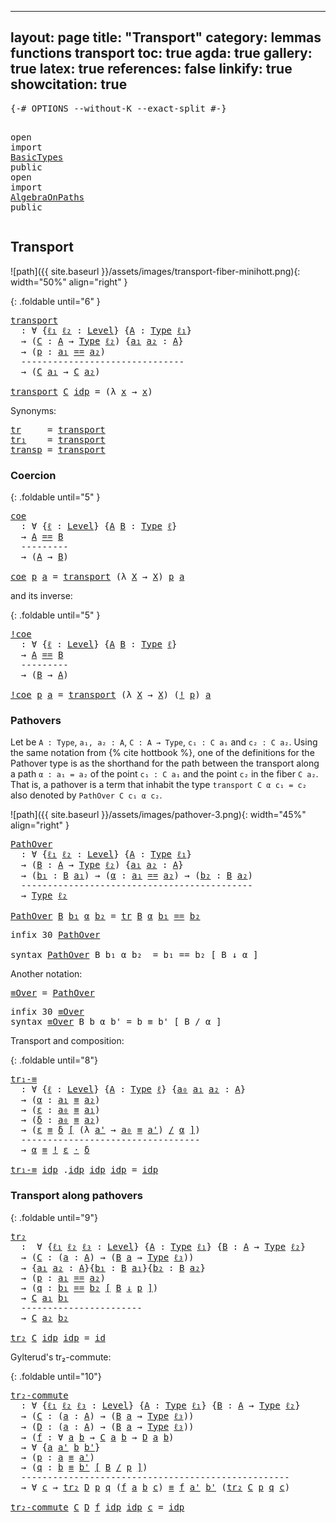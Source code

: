 
---
layout: page
title: "Transport"
category: lemmas functions transport
toc: true
agda: true
gallery: true
latex: true
references: false
linkify: true
showcitation: true
---

<div class="hide" >
<pre class="Agda">
<a id="211" class="Symbol">{-#</a> <a id="215" class="Keyword">OPTIONS</a> <a id="223" class="Pragma">--without-K</a> <a id="235" class="Pragma">--exact-split</a> <a id="249" class="Symbol">#-}</a>

<a id="254" class="Keyword">open</a> <a id="259" class="Keyword">import</a> <a id="266" href="BasicTypes.html" class="Module">BasicTypes</a> <a id="277" class="Keyword">public</a>
<a id="284" class="Keyword">open</a> <a id="289" class="Keyword">import</a> <a id="296" href="AlgebraOnPaths.html" class="Module">AlgebraOnPaths</a> <a id="311" class="Keyword">public</a>
</pre>
</div>

## Transport

![path]({{ site.baseurl }}/assets/images/transport-fiber-minihott.png){: width="50%" align="right" }

{: .foldable until="6" }
<pre class="Agda">
<a id="transport"></a><a id="491" href="Transport.html#491" class="Function">transport</a>
  <a id="503" class="Symbol">:</a> <a id="505" class="Symbol">∀</a> <a id="507" class="Symbol">{</a><a id="508" href="Transport.html#508" class="Bound">ℓ₁</a> <a id="511" href="Transport.html#511" class="Bound">ℓ₂</a> <a id="514" class="Symbol">:</a> <a id="516" href="Agda.Primitive.html#408" class="Postulate">Level</a><a id="521" class="Symbol">}</a> <a id="523" class="Symbol">{</a><a id="524" href="Transport.html#524" class="Bound">A</a> <a id="526" class="Symbol">:</a> <a id="528" href="Intro.html#3636" class="Function">Type</a> <a id="533" href="Transport.html#508" class="Bound">ℓ₁</a><a id="535" class="Symbol">}</a>
  <a id="539" class="Symbol">→</a> <a id="541" class="Symbol">(</a><a id="542" href="Transport.html#542" class="Bound">C</a> <a id="544" class="Symbol">:</a> <a id="546" href="Transport.html#524" class="Bound">A</a> <a id="548" class="Symbol">→</a> <a id="550" href="Intro.html#3636" class="Function">Type</a> <a id="555" href="Transport.html#511" class="Bound">ℓ₂</a><a id="557" class="Symbol">)</a> <a id="559" class="Symbol">{</a><a id="560" href="Transport.html#560" class="Bound">a₁</a> <a id="563" href="Transport.html#563" class="Bound">a₂</a> <a id="566" class="Symbol">:</a> <a id="568" href="Transport.html#524" class="Bound">A</a><a id="569" class="Symbol">}</a>
  <a id="573" class="Symbol">→</a> <a id="575" class="Symbol">(</a><a id="576" href="Transport.html#576" class="Bound">p</a> <a id="578" class="Symbol">:</a> <a id="580" href="Transport.html#560" class="Bound">a₁</a> <a id="583" href="BasicTypes.html#6429" class="Datatype Operator">==</a> <a id="586" href="Transport.html#563" class="Bound">a₂</a><a id="588" class="Symbol">)</a>
  <a id="592" class="Comment">-------------------------------</a>
  <a id="626" class="Symbol">→</a> <a id="628" class="Symbol">(</a><a id="629" href="Transport.html#542" class="Bound">C</a> <a id="631" href="Transport.html#560" class="Bound">a₁</a> <a id="634" class="Symbol">→</a> <a id="636" href="Transport.html#542" class="Bound">C</a> <a id="638" href="Transport.html#563" class="Bound">a₂</a><a id="640" class="Symbol">)</a>

<a id="643" href="Transport.html#491" class="Function">transport</a> <a id="653" href="Transport.html#653" class="Bound">C</a> <a id="655" href="BasicTypes.html#6493" class="InductiveConstructor">idp</a> <a id="659" class="Symbol">=</a> <a id="661" class="Symbol">(λ</a> <a id="664" href="Transport.html#664" class="Bound">x</a> <a id="666" class="Symbol">→</a> <a id="668" href="Transport.html#664" class="Bound">x</a><a id="669" class="Symbol">)</a>
</pre>

Synonyms:
<pre class="Agda">
<a id="tr"></a><a id="706" href="Transport.html#706" class="Function">tr</a>     <a id="713" class="Symbol">=</a> <a id="715" href="Transport.html#491" class="Function">transport</a>
<a id="tr₁"></a><a id="725" href="Transport.html#725" class="Function">tr₁</a>    <a id="732" class="Symbol">=</a> <a id="734" href="Transport.html#491" class="Function">transport</a>
<a id="transp"></a><a id="744" href="Transport.html#744" class="Function">transp</a> <a id="751" class="Symbol">=</a> <a id="753" href="Transport.html#491" class="Function">transport</a>
</pre>

### Coercion

{: .foldable until="5" }
<pre class="Agda">
<a id="coe"></a><a id="827" href="Transport.html#827" class="Function">coe</a>
  <a id="833" class="Symbol">:</a> <a id="835" class="Symbol">∀</a> <a id="837" class="Symbol">{</a><a id="838" href="Transport.html#838" class="Bound">ℓ</a> <a id="840" class="Symbol">:</a> <a id="842" href="Agda.Primitive.html#408" class="Postulate">Level</a><a id="847" class="Symbol">}</a> <a id="849" class="Symbol">{</a><a id="850" href="Transport.html#850" class="Bound">A</a> <a id="852" href="Transport.html#852" class="Bound">B</a> <a id="854" class="Symbol">:</a> <a id="856" href="Intro.html#3636" class="Function">Type</a> <a id="861" href="Transport.html#838" class="Bound">ℓ</a><a id="862" class="Symbol">}</a>
  <a id="866" class="Symbol">→</a> <a id="868" href="Transport.html#850" class="Bound">A</a> <a id="870" href="BasicTypes.html#6429" class="Datatype Operator">==</a> <a id="873" href="Transport.html#852" class="Bound">B</a>
  <a id="877" class="Comment">---------</a>
  <a id="889" class="Symbol">→</a> <a id="891" class="Symbol">(</a><a id="892" href="Transport.html#850" class="Bound">A</a> <a id="894" class="Symbol">→</a> <a id="896" href="Transport.html#852" class="Bound">B</a><a id="897" class="Symbol">)</a>

<a id="900" href="Transport.html#827" class="Function">coe</a> <a id="904" href="Transport.html#904" class="Bound">p</a> <a id="906" href="Transport.html#906" class="Bound">a</a> <a id="908" class="Symbol">=</a> <a id="910" href="Transport.html#491" class="Function">transport</a> <a id="920" class="Symbol">(λ</a> <a id="923" href="Transport.html#923" class="Bound">X</a> <a id="925" class="Symbol">→</a> <a id="927" href="Transport.html#923" class="Bound">X</a><a id="928" class="Symbol">)</a> <a id="930" href="Transport.html#904" class="Bound">p</a> <a id="932" href="Transport.html#906" class="Bound">a</a>
</pre>

and its inverse:

{: .foldable until="5" }
<pre class="Agda">
<a id="!coe"></a><a id="1002" href="Transport.html#1002" class="Function">!coe</a>
  <a id="1009" class="Symbol">:</a> <a id="1011" class="Symbol">∀</a> <a id="1013" class="Symbol">{</a><a id="1014" href="Transport.html#1014" class="Bound">ℓ</a> <a id="1016" class="Symbol">:</a> <a id="1018" href="Agda.Primitive.html#408" class="Postulate">Level</a><a id="1023" class="Symbol">}</a> <a id="1025" class="Symbol">{</a><a id="1026" href="Transport.html#1026" class="Bound">A</a> <a id="1028" href="Transport.html#1028" class="Bound">B</a> <a id="1030" class="Symbol">:</a> <a id="1032" href="Intro.html#3636" class="Function">Type</a> <a id="1037" href="Transport.html#1014" class="Bound">ℓ</a><a id="1038" class="Symbol">}</a>
  <a id="1042" class="Symbol">→</a> <a id="1044" href="Transport.html#1026" class="Bound">A</a> <a id="1046" href="BasicTypes.html#6429" class="Datatype Operator">==</a> <a id="1049" href="Transport.html#1028" class="Bound">B</a>
  <a id="1053" class="Comment">---------</a>
  <a id="1065" class="Symbol">→</a> <a id="1067" class="Symbol">(</a><a id="1068" href="Transport.html#1028" class="Bound">B</a> <a id="1070" class="Symbol">→</a> <a id="1072" href="Transport.html#1026" class="Bound">A</a><a id="1073" class="Symbol">)</a>

<a id="1076" href="Transport.html#1002" class="Function">!coe</a> <a id="1081" href="Transport.html#1081" class="Bound">p</a> <a id="1083" href="Transport.html#1083" class="Bound">a</a> <a id="1085" class="Symbol">=</a> <a id="1087" href="Transport.html#491" class="Function">transport</a> <a id="1097" class="Symbol">(λ</a> <a id="1100" href="Transport.html#1100" class="Bound">X</a> <a id="1102" class="Symbol">→</a> <a id="1104" href="Transport.html#1100" class="Bound">X</a><a id="1105" class="Symbol">)</a> <a id="1107" class="Symbol">(</a><a id="1108" href="BasicFunctions.html#833" class="Function Operator">!</a> <a id="1110" href="Transport.html#1081" class="Bound">p</a><a id="1111" class="Symbol">)</a> <a id="1113" href="Transport.html#1083" class="Bound">a</a>
</pre>


### Pathovers

Let be `A : Type`, `a₁, a₂ : A`, `C : A → Type`, `c₁ : C a₁` and `c₂ : C a₂`.
Using the same notation from {% cite hottbook %}, one of the definitions for the
Pathover type is as the shorthand for the path between the transport along a
path `α : a₁ = a₂` of the point `c₁ : C a₁` and the point `c₂` in the fiber `C
a₂`. That is, a pathover is a term that inhabit the type `transport C α c₁ = c₂`
also denoted by `PathOver C c₁ α c₂`.

![path]({{ site.baseurl }}/assets/images/pathover-3.png){: width="45%" align="right" }

<pre class="Agda">
<a id="PathOver"></a><a id="1679" href="Transport.html#1679" class="Function">PathOver</a>
  <a id="1690" class="Symbol">:</a> <a id="1692" class="Symbol">∀</a> <a id="1694" class="Symbol">{</a><a id="1695" href="Transport.html#1695" class="Bound">ℓ₁</a> <a id="1698" href="Transport.html#1698" class="Bound">ℓ₂</a> <a id="1701" class="Symbol">:</a> <a id="1703" href="Agda.Primitive.html#408" class="Postulate">Level</a><a id="1708" class="Symbol">}</a> <a id="1710" class="Symbol">{</a><a id="1711" href="Transport.html#1711" class="Bound">A</a> <a id="1713" class="Symbol">:</a> <a id="1715" href="Intro.html#3636" class="Function">Type</a> <a id="1720" href="Transport.html#1695" class="Bound">ℓ₁</a><a id="1722" class="Symbol">}</a>
  <a id="1726" class="Symbol">→</a> <a id="1728" class="Symbol">(</a><a id="1729" href="Transport.html#1729" class="Bound">B</a> <a id="1731" class="Symbol">:</a> <a id="1733" href="Transport.html#1711" class="Bound">A</a> <a id="1735" class="Symbol">→</a> <a id="1737" href="Intro.html#3636" class="Function">Type</a> <a id="1742" href="Transport.html#1698" class="Bound">ℓ₂</a><a id="1744" class="Symbol">)</a> <a id="1746" class="Symbol">{</a><a id="1747" href="Transport.html#1747" class="Bound">a₁</a> <a id="1750" href="Transport.html#1750" class="Bound">a₂</a> <a id="1753" class="Symbol">:</a> <a id="1755" href="Transport.html#1711" class="Bound">A</a><a id="1756" class="Symbol">}</a>
  <a id="1760" class="Symbol">→</a> <a id="1762" class="Symbol">(</a><a id="1763" href="Transport.html#1763" class="Bound">b₁</a> <a id="1766" class="Symbol">:</a> <a id="1768" href="Transport.html#1729" class="Bound">B</a> <a id="1770" href="Transport.html#1747" class="Bound">a₁</a><a id="1772" class="Symbol">)</a> <a id="1774" class="Symbol">→</a> <a id="1776" class="Symbol">(</a><a id="1777" href="Transport.html#1777" class="Bound">α</a> <a id="1779" class="Symbol">:</a> <a id="1781" href="Transport.html#1747" class="Bound">a₁</a> <a id="1784" href="BasicTypes.html#6429" class="Datatype Operator">==</a> <a id="1787" href="Transport.html#1750" class="Bound">a₂</a><a id="1789" class="Symbol">)</a> <a id="1791" class="Symbol">→</a> <a id="1793" class="Symbol">(</a><a id="1794" href="Transport.html#1794" class="Bound">b₂</a> <a id="1797" class="Symbol">:</a> <a id="1799" href="Transport.html#1729" class="Bound">B</a> <a id="1801" href="Transport.html#1750" class="Bound">a₂</a><a id="1803" class="Symbol">)</a>
  <a id="1807" class="Comment">--------------------------------------------</a>
  <a id="1854" class="Symbol">→</a> <a id="1856" href="Intro.html#3636" class="Function">Type</a> <a id="1861" href="Transport.html#1698" class="Bound">ℓ₂</a>

<a id="1865" href="Transport.html#1679" class="Function">PathOver</a> <a id="1874" href="Transport.html#1874" class="Bound">B</a> <a id="1876" href="Transport.html#1876" class="Bound">b₁</a> <a id="1879" href="Transport.html#1879" class="Bound">α</a> <a id="1881" href="Transport.html#1881" class="Bound">b₂</a> <a id="1884" class="Symbol">=</a> <a id="1886" href="Transport.html#706" class="Function">tr</a> <a id="1889" href="Transport.html#1874" class="Bound">B</a> <a id="1891" href="Transport.html#1879" class="Bound">α</a> <a id="1893" href="Transport.html#1876" class="Bound">b₁</a> <a id="1896" href="BasicTypes.html#6429" class="Datatype Operator">==</a> <a id="1899" href="Transport.html#1881" class="Bound">b₂</a>
</pre>

<pre class="Agda">
<a id="1927" class="Keyword">infix</a> <a id="1933" class="Number">30</a> <a id="1936" href="Transport.html#1679" class="Function">PathOver</a>

<a id="1946" class="Keyword">syntax</a> <a id="1953" href="Transport.html#1679" class="Function">PathOver</a> <a id="1962" class="Bound">B</a> <a id="1964" class="Bound">b₁</a> <a id="1967" class="Bound">α</a> <a id="1969" class="Bound">b₂</a>  <a id="1973" class="Symbol">=</a> <a id="1975" class="Bound">b₁</a> <a id="1978" class="Function">==</a> <a id="1981" class="Bound">b₂</a> <a id="1984" class="Function">[</a> <a id="1986" class="Bound">B</a> <a id="1988" class="Function">↓</a> <a id="1990" class="Bound">α</a> <a id="1992" class="Function">]</a>
</pre>

Another notation:

<pre class="Agda">
<a id="≡Over"></a><a id="2038" href="Transport.html#2038" class="Function">≡Over</a> <a id="2044" class="Symbol">=</a> <a id="2046" href="Transport.html#1679" class="Function">PathOver</a>
</pre>

<pre class="Agda">
<a id="2080" class="Keyword">infix</a> <a id="2086" class="Number">30</a> <a id="2089" href="Transport.html#2038" class="Function">≡Over</a>
<a id="2095" class="Keyword">syntax</a> <a id="2102" href="Transport.html#2038" class="Function">≡Over</a> <a id="2108" class="Bound">B</a> <a id="2110" class="Bound">b</a> <a id="2112" class="Bound">α</a> <a id="2114" class="Bound">b&#39;</a> <a id="2117" class="Symbol">=</a> <a id="2119" class="Bound">b</a> <a id="2121" class="Function">≡</a> <a id="2123" class="Bound">b&#39;</a> <a id="2126" class="Function">[</a> <a id="2128" class="Bound">B</a> <a id="2130" class="Function">/</a> <a id="2132" class="Bound">α</a> <a id="2134" class="Function">]</a>
</pre>

Transport and composition:

{: .foldable until="8"}
<pre class="Agda">
<a id="tr₁-≡"></a><a id="2213" href="Transport.html#2213" class="Function">tr₁-≡</a>
  <a id="2221" class="Symbol">:</a> <a id="2223" class="Symbol">∀</a> <a id="2225" class="Symbol">{</a><a id="2226" href="Transport.html#2226" class="Bound">ℓ</a> <a id="2228" class="Symbol">:</a> <a id="2230" href="Agda.Primitive.html#408" class="Postulate">Level</a><a id="2235" class="Symbol">}</a> <a id="2237" class="Symbol">{</a><a id="2238" href="Transport.html#2238" class="Bound">A</a> <a id="2240" class="Symbol">:</a> <a id="2242" href="Intro.html#3636" class="Function">Type</a> <a id="2247" href="Transport.html#2226" class="Bound">ℓ</a><a id="2248" class="Symbol">}</a> <a id="2250" class="Symbol">{</a><a id="2251" href="Transport.html#2251" class="Bound">a₀</a> <a id="2254" href="Transport.html#2254" class="Bound">a₁</a> <a id="2257" href="Transport.html#2257" class="Bound">a₂</a> <a id="2260" class="Symbol">:</a> <a id="2262" href="Transport.html#2238" class="Bound">A</a><a id="2263" class="Symbol">}</a>
  <a id="2267" class="Symbol">→</a> <a id="2269" class="Symbol">(</a><a id="2270" href="Transport.html#2270" class="Bound">α</a> <a id="2272" class="Symbol">:</a> <a id="2274" href="Transport.html#2254" class="Bound">a₁</a> <a id="2277" href="BasicTypes.html#6633" class="Function Operator">≡</a> <a id="2279" href="Transport.html#2257" class="Bound">a₂</a><a id="2281" class="Symbol">)</a>
  <a id="2285" class="Symbol">→</a> <a id="2287" class="Symbol">(</a><a id="2288" href="Transport.html#2288" class="Bound">ε</a> <a id="2290" class="Symbol">:</a> <a id="2292" href="Transport.html#2251" class="Bound">a₀</a> <a id="2295" href="BasicTypes.html#6633" class="Function Operator">≡</a> <a id="2297" href="Transport.html#2254" class="Bound">a₁</a><a id="2299" class="Symbol">)</a>
  <a id="2303" class="Symbol">→</a> <a id="2305" class="Symbol">(</a><a id="2306" href="Transport.html#2306" class="Bound">δ</a> <a id="2308" class="Symbol">:</a> <a id="2310" href="Transport.html#2251" class="Bound">a₀</a> <a id="2313" href="BasicTypes.html#6633" class="Function Operator">≡</a> <a id="2315" href="Transport.html#2257" class="Bound">a₂</a><a id="2317" class="Symbol">)</a>
  <a id="2321" class="Symbol">→</a> <a id="2323" class="Symbol">(</a><a id="2324" href="Transport.html#2288" class="Bound">ε</a> <a id="2326" href="Transport.html#2038" class="Function">≡</a> <a id="2328" href="Transport.html#2306" class="Bound">δ</a> <a id="2330" href="Transport.html#2038" class="Function">[</a> <a id="2332" class="Symbol">(λ</a> <a id="2335" href="Transport.html#2335" class="Bound">a&#39;</a> <a id="2338" class="Symbol">→</a> <a id="2340" href="Transport.html#2251" class="Bound">a₀</a> <a id="2343" href="BasicTypes.html#6633" class="Function Operator">≡</a> <a id="2345" href="Transport.html#2335" class="Bound">a&#39;</a><a id="2347" class="Symbol">)</a> <a id="2349" href="Transport.html#2038" class="Function">/</a> <a id="2351" href="Transport.html#2270" class="Bound">α</a> <a id="2353" href="Transport.html#2038" class="Function">]</a><a id="2354" class="Symbol">)</a>
  <a id="2358" class="Comment">----------------------------------</a>
  <a id="2395" class="Symbol">→</a> <a id="2397" href="Transport.html#2270" class="Bound">α</a> <a id="2399" href="BasicTypes.html#6633" class="Function Operator">≡</a> <a id="2401" href="BasicFunctions.html#833" class="Function Operator">!</a> <a id="2403" href="Transport.html#2288" class="Bound">ε</a> <a id="2405" href="BasicFunctions.html#395" class="Function Operator">·</a> <a id="2407" href="Transport.html#2306" class="Bound">δ</a>

<a id="2410" href="Transport.html#2213" class="Function">tr₁-≡</a> <a id="2416" href="BasicTypes.html#6493" class="InductiveConstructor">idp</a> <a id="2420" class="DottedPattern Symbol">.</a><a id="2421" href="BasicTypes.html#6493" class="DottedPattern InductiveConstructor">idp</a> <a id="2425" href="BasicTypes.html#6493" class="InductiveConstructor">idp</a> <a id="2429" href="BasicTypes.html#6493" class="InductiveConstructor">idp</a> <a id="2433" class="Symbol">=</a> <a id="2435" href="BasicTypes.html#6493" class="InductiveConstructor">idp</a>
</pre>


### Transport along pathovers

{: .foldable until="9"}
<pre class="Agda">
<a id="tr₂"></a><a id="2520" href="Transport.html#2520" class="Function">tr₂</a>
  <a id="2526" class="Symbol">:</a>  <a id="2529" class="Symbol">∀</a> <a id="2531" class="Symbol">{</a><a id="2532" href="Transport.html#2532" class="Bound">ℓ₁</a> <a id="2535" href="Transport.html#2535" class="Bound">ℓ₂</a> <a id="2538" href="Transport.html#2538" class="Bound">ℓ₃</a> <a id="2541" class="Symbol">:</a> <a id="2543" href="Agda.Primitive.html#408" class="Postulate">Level</a><a id="2548" class="Symbol">}</a> <a id="2550" class="Symbol">{</a><a id="2551" href="Transport.html#2551" class="Bound">A</a> <a id="2553" class="Symbol">:</a> <a id="2555" href="Intro.html#3636" class="Function">Type</a> <a id="2560" href="Transport.html#2532" class="Bound">ℓ₁</a><a id="2562" class="Symbol">}</a> <a id="2564" class="Symbol">{</a><a id="2565" href="Transport.html#2565" class="Bound">B</a> <a id="2567" class="Symbol">:</a> <a id="2569" href="Transport.html#2551" class="Bound">A</a> <a id="2571" class="Symbol">→</a> <a id="2573" href="Intro.html#3636" class="Function">Type</a> <a id="2578" href="Transport.html#2535" class="Bound">ℓ₂</a><a id="2580" class="Symbol">}</a>
  <a id="2584" class="Symbol">→</a> <a id="2586" class="Symbol">(</a><a id="2587" href="Transport.html#2587" class="Bound">C</a> <a id="2589" class="Symbol">:</a> <a id="2591" class="Symbol">(</a><a id="2592" href="Transport.html#2592" class="Bound">a</a> <a id="2594" class="Symbol">:</a> <a id="2596" href="Transport.html#2551" class="Bound">A</a><a id="2597" class="Symbol">)</a> <a id="2599" class="Symbol">→</a> <a id="2601" class="Symbol">(</a><a id="2602" href="Transport.html#2565" class="Bound">B</a> <a id="2604" href="Transport.html#2592" class="Bound">a</a> <a id="2606" class="Symbol">→</a> <a id="2608" href="Intro.html#3636" class="Function">Type</a> <a id="2613" href="Transport.html#2538" class="Bound">ℓ₃</a><a id="2615" class="Symbol">))</a>
  <a id="2620" class="Symbol">→</a> <a id="2622" class="Symbol">{</a><a id="2623" href="Transport.html#2623" class="Bound">a₁</a> <a id="2626" href="Transport.html#2626" class="Bound">a₂</a> <a id="2629" class="Symbol">:</a> <a id="2631" href="Transport.html#2551" class="Bound">A</a><a id="2632" class="Symbol">}{</a><a id="2634" href="Transport.html#2634" class="Bound">b₁</a> <a id="2637" class="Symbol">:</a> <a id="2639" href="Transport.html#2565" class="Bound">B</a> <a id="2641" href="Transport.html#2623" class="Bound">a₁</a><a id="2643" class="Symbol">}{</a><a id="2645" href="Transport.html#2645" class="Bound">b₂</a> <a id="2648" class="Symbol">:</a> <a id="2650" href="Transport.html#2565" class="Bound">B</a> <a id="2652" href="Transport.html#2626" class="Bound">a₂</a><a id="2654" class="Symbol">}</a>
  <a id="2658" class="Symbol">→</a> <a id="2660" class="Symbol">(</a><a id="2661" href="Transport.html#2661" class="Bound">p</a> <a id="2663" class="Symbol">:</a> <a id="2665" href="Transport.html#2623" class="Bound">a₁</a> <a id="2668" href="BasicTypes.html#6429" class="Datatype Operator">==</a> <a id="2671" href="Transport.html#2626" class="Bound">a₂</a><a id="2673" class="Symbol">)</a>
  <a id="2677" class="Symbol">→</a> <a id="2679" class="Symbol">(</a><a id="2680" href="Transport.html#2680" class="Bound">q</a> <a id="2682" class="Symbol">:</a> <a id="2684" href="Transport.html#2634" class="Bound">b₁</a> <a id="2687" href="Transport.html#1679" class="Function">==</a> <a id="2690" href="Transport.html#2645" class="Bound">b₂</a> <a id="2693" href="Transport.html#1679" class="Function">[</a> <a id="2695" href="Transport.html#2565" class="Bound">B</a> <a id="2697" href="Transport.html#1679" class="Function">↓</a> <a id="2699" href="Transport.html#2661" class="Bound">p</a> <a id="2701" href="Transport.html#1679" class="Function">]</a><a id="2702" class="Symbol">)</a>
  <a id="2706" class="Symbol">→</a> <a id="2708" href="Transport.html#2587" class="Bound">C</a> <a id="2710" href="Transport.html#2623" class="Bound">a₁</a> <a id="2713" href="Transport.html#2634" class="Bound">b₁</a>
  <a id="2718" class="Comment">-----------------------</a>
  <a id="2744" class="Symbol">→</a> <a id="2746" href="Transport.html#2587" class="Bound">C</a> <a id="2748" href="Transport.html#2626" class="Bound">a₂</a> <a id="2751" href="Transport.html#2645" class="Bound">b₂</a>

<a id="2755" href="Transport.html#2520" class="Function">tr₂</a> <a id="2759" href="Transport.html#2759" class="Bound">C</a> <a id="2761" href="BasicTypes.html#6493" class="InductiveConstructor">idp</a> <a id="2765" href="BasicTypes.html#6493" class="InductiveConstructor">idp</a> <a id="2769" class="Symbol">=</a> <a id="2771" href="BasicFunctions.html#954" class="Function">id</a>
</pre>

Gylterud's tr₂-commute:

{: .foldable until="10"}
<pre class="Agda">
<a id="tr₂-commute"></a><a id="2849" href="Transport.html#2849" class="Function">tr₂-commute</a>
  <a id="2863" class="Symbol">:</a> <a id="2865" class="Symbol">∀</a> <a id="2867" class="Symbol">{</a><a id="2868" href="Transport.html#2868" class="Bound">ℓ₁</a> <a id="2871" href="Transport.html#2871" class="Bound">ℓ₂</a> <a id="2874" href="Transport.html#2874" class="Bound">ℓ₃</a> <a id="2877" class="Symbol">:</a> <a id="2879" href="Agda.Primitive.html#408" class="Postulate">Level</a><a id="2884" class="Symbol">}</a> <a id="2886" class="Symbol">{</a><a id="2887" href="Transport.html#2887" class="Bound">A</a> <a id="2889" class="Symbol">:</a> <a id="2891" href="Intro.html#3636" class="Function">Type</a> <a id="2896" href="Transport.html#2868" class="Bound">ℓ₁</a><a id="2898" class="Symbol">}</a> <a id="2900" class="Symbol">{</a><a id="2901" href="Transport.html#2901" class="Bound">B</a> <a id="2903" class="Symbol">:</a> <a id="2905" href="Transport.html#2887" class="Bound">A</a> <a id="2907" class="Symbol">→</a> <a id="2909" href="Intro.html#3636" class="Function">Type</a> <a id="2914" href="Transport.html#2871" class="Bound">ℓ₂</a><a id="2916" class="Symbol">}</a>
  <a id="2920" class="Symbol">→</a> <a id="2922" class="Symbol">(</a><a id="2923" href="Transport.html#2923" class="Bound">C</a> <a id="2925" class="Symbol">:</a> <a id="2927" class="Symbol">(</a><a id="2928" href="Transport.html#2928" class="Bound">a</a> <a id="2930" class="Symbol">:</a> <a id="2932" href="Transport.html#2887" class="Bound">A</a><a id="2933" class="Symbol">)</a> <a id="2935" class="Symbol">→</a> <a id="2937" class="Symbol">(</a><a id="2938" href="Transport.html#2901" class="Bound">B</a> <a id="2940" href="Transport.html#2928" class="Bound">a</a> <a id="2942" class="Symbol">→</a> <a id="2944" href="Intro.html#3636" class="Function">Type</a> <a id="2949" href="Transport.html#2874" class="Bound">ℓ₃</a><a id="2951" class="Symbol">))</a>
  <a id="2956" class="Symbol">→</a> <a id="2958" class="Symbol">(</a><a id="2959" href="Transport.html#2959" class="Bound">D</a> <a id="2961" class="Symbol">:</a> <a id="2963" class="Symbol">(</a><a id="2964" href="Transport.html#2964" class="Bound">a</a> <a id="2966" class="Symbol">:</a> <a id="2968" href="Transport.html#2887" class="Bound">A</a><a id="2969" class="Symbol">)</a> <a id="2971" class="Symbol">→</a> <a id="2973" class="Symbol">(</a><a id="2974" href="Transport.html#2901" class="Bound">B</a> <a id="2976" href="Transport.html#2964" class="Bound">a</a> <a id="2978" class="Symbol">→</a> <a id="2980" href="Intro.html#3636" class="Function">Type</a> <a id="2985" href="Transport.html#2874" class="Bound">ℓ₃</a><a id="2987" class="Symbol">))</a>
  <a id="2992" class="Symbol">→</a> <a id="2994" class="Symbol">(</a><a id="2995" href="Transport.html#2995" class="Bound">f</a> <a id="2997" class="Symbol">:</a> <a id="2999" class="Symbol">∀</a> <a id="3001" href="Transport.html#3001" class="Bound">a</a> <a id="3003" href="Transport.html#3003" class="Bound">b</a> <a id="3005" class="Symbol">→</a> <a id="3007" href="Transport.html#2923" class="Bound">C</a> <a id="3009" href="Transport.html#3001" class="Bound">a</a> <a id="3011" href="Transport.html#3003" class="Bound">b</a> <a id="3013" class="Symbol">→</a> <a id="3015" href="Transport.html#2959" class="Bound">D</a> <a id="3017" href="Transport.html#3001" class="Bound">a</a> <a id="3019" href="Transport.html#3003" class="Bound">b</a><a id="3020" class="Symbol">)</a>
  <a id="3024" class="Symbol">→</a> <a id="3026" class="Symbol">∀</a> <a id="3028" class="Symbol">{</a><a id="3029" href="Transport.html#3029" class="Bound">a</a> <a id="3031" href="Transport.html#3031" class="Bound">a&#39;</a> <a id="3034" href="Transport.html#3034" class="Bound">b</a> <a id="3036" href="Transport.html#3036" class="Bound">b&#39;</a><a id="3038" class="Symbol">}</a>
  <a id="3042" class="Symbol">→</a> <a id="3044" class="Symbol">(</a><a id="3045" href="Transport.html#3045" class="Bound">p</a> <a id="3047" class="Symbol">:</a> <a id="3049" href="Transport.html#3029" class="Bound">a</a> <a id="3051" href="BasicTypes.html#6633" class="Function Operator">≡</a> <a id="3053" href="Transport.html#3031" class="Bound">a&#39;</a><a id="3055" class="Symbol">)</a>
  <a id="3059" class="Symbol">→</a> <a id="3061" class="Symbol">(</a><a id="3062" href="Transport.html#3062" class="Bound">q</a> <a id="3064" class="Symbol">:</a> <a id="3066" href="Transport.html#3034" class="Bound">b</a> <a id="3068" href="Transport.html#2038" class="Function">≡</a> <a id="3070" href="Transport.html#3036" class="Bound">b&#39;</a> <a id="3073" href="Transport.html#2038" class="Function">[</a> <a id="3075" href="Transport.html#2901" class="Bound">B</a> <a id="3077" href="Transport.html#2038" class="Function">/</a> <a id="3079" href="Transport.html#3045" class="Bound">p</a> <a id="3081" href="Transport.html#2038" class="Function">]</a><a id="3082" class="Symbol">)</a>
  <a id="3086" class="Comment">---------------------------------------------------</a>
  <a id="3140" class="Symbol">→</a> <a id="3142" class="Symbol">∀</a> <a id="3144" href="Transport.html#3144" class="Bound">c</a> <a id="3146" class="Symbol">→</a> <a id="3148" href="Transport.html#2520" class="Function">tr₂</a> <a id="3152" href="Transport.html#2959" class="Bound">D</a> <a id="3154" href="Transport.html#3045" class="Bound">p</a> <a id="3156" href="Transport.html#3062" class="Bound">q</a> <a id="3158" class="Symbol">(</a><a id="3159" href="Transport.html#2995" class="Bound">f</a> <a id="3161" href="Transport.html#3029" class="Bound">a</a> <a id="3163" href="Transport.html#3034" class="Bound">b</a> <a id="3165" href="Transport.html#3144" class="Bound">c</a><a id="3166" class="Symbol">)</a> <a id="3168" href="BasicTypes.html#6633" class="Function Operator">≡</a> <a id="3170" href="Transport.html#2995" class="Bound">f</a> <a id="3172" href="Transport.html#3031" class="Bound">a&#39;</a> <a id="3175" href="Transport.html#3036" class="Bound">b&#39;</a> <a id="3178" class="Symbol">(</a><a id="3179" href="Transport.html#2520" class="Function">tr₂</a> <a id="3183" href="Transport.html#2923" class="Bound">C</a> <a id="3185" href="Transport.html#3045" class="Bound">p</a> <a id="3187" href="Transport.html#3062" class="Bound">q</a> <a id="3189" href="Transport.html#3144" class="Bound">c</a><a id="3190" class="Symbol">)</a>

<a id="3193" href="Transport.html#2849" class="Function">tr₂-commute</a> <a id="3205" href="Transport.html#3205" class="Bound">C</a> <a id="3207" href="Transport.html#3207" class="Bound">D</a> <a id="3209" href="Transport.html#3209" class="Bound">f</a> <a id="3211" href="BasicTypes.html#6493" class="InductiveConstructor">idp</a> <a id="3215" href="BasicTypes.html#6493" class="InductiveConstructor">idp</a> <a id="3219" href="Transport.html#3219" class="Bound">c</a> <a id="3221" class="Symbol">=</a> <a id="3223" href="BasicTypes.html#6493" class="InductiveConstructor">idp</a>
</pre>
